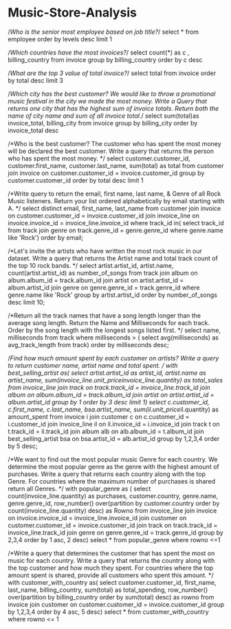 # Music-Store-Analysis

/*Who is the senior most employee based on job title?*/
select * from employee
order by levels desc
limit 1

/*Which countries have the most invoices?*/
select count(*) as c , billing_country 
from invoice
group by billing_country
order by c desc

/*What are the top 3 value of total invoice?*/
select total from invoice
order by total desc
limit 3

/*Which city has the best customer? We would like to throw a promotional music 
festival in the city we made the most money. Write a Query that returns one city 
that has the highest sum of invoice totals. Return both the name of city name and 
sum of all invoice total.*/
select sum(total)as invoice_total, billing_city
from invoice
group by billing_city
order by invoice_total desc

/*Who is the best customer? The customer who has spent the most money will be
declared the best customer. Write a query that returns the person who has spent the
most money. */
select customer.customer_id, customer.first_name, customer.last_name, sum(total) as total
from customer
join invoice on customer.customer_id = invoice.customer_id
group by customer.customer_id
order by total desc
limit 1

/*Write query to return the email, first name, last name, & Genre of all Rock Music
listeners. Return your list ordered alphabetically by email starting with A. */
select distinct email, first_name, last_name
from customer
join invoice on customer.customer_id = invoice.customer_id
join invoice_line on invoice.invoice_id = invoice_line.invoice_id
where track_id in(
    select track_id from track
    join genre on track.genre_id = genre.genre_id
    where genre.name like 'Rock')
order by email;	
	
/*Let's invite the artists who have written the most rock music in our dataset. Write a
query that returns the Artist name and total track count of the top 10 rock bands. */
select artist.artist_id, artist.name, count(artist.artist_id) as number_of_songs
from track
join album on album.album_id = track.album_id
join artist on artist.artist_id = album.artist_id
join genre on genre.genre_id = track.genre_id
where genre.name like 'Rock'
group by artist.artist_id
order by number_of_songs desc
limit 10;

/*Return all the track names that have a song length longer than the average song length.
Return the Name and Milliseconds for each track. Order by the song length with the
longest songs listed first. */
select name, milliseconds 
from track
where milliseconds > (
    select avg(milliseconds) as avg_track_length
	from track)
order by milliseconds desc;

/*Find how much amount spent by each customer on artists? Write a query to return
customer name, artist name and total spent. */
with best_selling_artist as(
    select artist.artist_id as artist_id, artist.name as artist_name,
	sum(invoice_line.unit_price*invoice_line.quantity)  as total_sales
	from invoice_line
	join track on track.track_id = invoice_line.track_id
	join album on album.album_id = track.album_id
	join artist on artist.artist_id = album.artist_id
	group by 1
	order by 3 desc
	limit 1)
select c.customer_id, c.first_name, c.last_name, bsa.artist_name,
sum(il.unit_price*il.quantity) as amount_spent
from invoice i
join customer c on c.customer_id = i.customer_id
join invoice_line il on il.invoice_id = i.invoice_id
join track t on t.track_id = il.track_id
join album alb on alb.album_id = t.album_id
join best_selling_artist bsa on bsa.artist_id = alb.artist_id
group by 1,2,3,4
order by 5 desc;

/*We want to find out the most popular music Genre for each country. We determine the
most popular genre as the genre with the highest amount of purchases. Write a query
that returns each country along with the top Genre. For countries where the maximum
number of purchases is shared return all Genres. */
with popular_genre as (
    select count(invoice_line.quantity) as purchases, customer.country, genre.name, genre.genre_id,
	row_number() over(partition by customer.country order by count(invoice_line.quantity) desc) as Rowno
	from invoice_line
	join invoice on invoice.invoice_id = invoice_line.invoice_id
	join customer on customer.customer_id = invoice.customer_id
	join track on track.track_id = invoice_line.track_id
	join genre on genre.genre_id = track.genre_id
	group by 2,3,4
	order by 1 asc, 2 desc)
select * from popular_genre where rowno <=1    

/*Write a query that determines the customer that has spent the most on music for each
country. Write a query that returns the country along with the top customer and how
much they spent. For countries where the top amount spent is shared, provide all
customers who spent this amount. */
with customer_with_country as(
    select customer.customer_id, first_name, last_name, billing_country, sum(total) as total_spending,
	row_number() over(partition by billing_country order by sum(total) desc) as rowno
	from invoice
	join customer on customer.customer_id = invoice.customer_id
	group by 1,2,3,4
	order by 4 asc, 5 desc)
select * from customer_with_country where rowno <= 1
	
	
	


